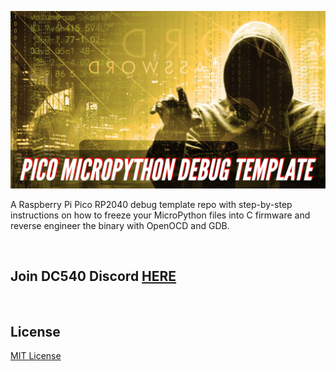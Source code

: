 ![image](https://github.com/mytechnotalent/pico-micropython-debug-template/blob/main/Pico%20MicroPython%20Debug%20Template-1.png?raw=true)

A Raspberry Pi Pico RP2040 debug template repo with step-by-step instructions on how to freeze your MicroPython files into C firmware and reverse engineer the binary with OpenOCD and GDB.

<br>

## Join DC540 Discord [HERE](https://discord.gg/TC9V9RCr5U)

<br>

## License
[MIT License](https://raw.githubusercontent.com/mytechnotalent/pico-micropython-debug-template/main/LICENSE)
